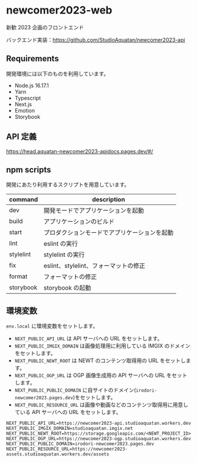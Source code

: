 # newcomer2023-web

新歓 2023 企画のフロントエンド

バックエンド実装：https://github.com/StudioAquatan/newcomer2023-api

## Requirements

開発環境には以下のものを利用しています。

- Node.js 16.17.1
- Yarn
- Typescript
- Next.js
- Emotion
- Storybook

## API 定義

https://head.aquatan-newcomer2023-apidocs.pages.dev/#/

## npm scripts

開発にあたり利用するスクリプトを用意しています。

| command   | description                                  |
| --------- | -------------------------------------------- |
| dev       | 開発モードでアプリケーションを起動           |
| build     | アプリケーションのビルド                     |
| start     | プロダクションモードでアプリケーションを起動 |
| lint      | eslint の実行                                |
| stylelint | stylelint の実行                             |
| fix       | eslint、stylelint、フォーマットの修正        |
| format    | フォーマットの修正                           |
| storybook | storybook の起動                             |

## 環境変数

`env.local` に環境変数をセットします。

- `NEXT_PUBLIC_API_URL` は API サーバへの URL をセットします。
- `NEXT_PUBLIC_IMGIX_DOMAIN` は画像処理用に利用している IMGIX のドメインをセットします。
- `NEXT_PUBLIC_NEWT_ROOT` は NEWT のコンテンツ取得用の URL をセットします。
- `NEXT_PUBLIC_OGP_URL` は OGP 画像生成用の API サーバへの URL をセットします。
- `NEXT_PUBLIC_PUBLIC_DOMAIN` に自サイトのドメイン(`irodori-newcomer2023.pages.dev`)をセットします。
- `NEXT_PUBLIC_RESOURCE_URL` は画像や動画などのコンテンツ取得用に用意している API サーバへの URL をセットします。

```env.local
NEXT_PUBLIC_API_URL=https://newcomer2023-api.studioaquatan.workers.dev
NEXT_PUBLIC_IMGIX_DOMAIN=studioaquatan.imgix.net
NEXT_PUBLIC_NEWT_ROOT=https://storage.googleapis.com/<NEWT_PROJECT_ID>
NEXT_PUBLIC_OGP_URL=https://newcomer2023-ogp.studioaquatan.workers.dev
NEXT_PUBLIC_PUBLIC_DOMAIN=irodori-newcomer2023.pages.dev
NEXT_PUBLIC_RESOURCE_URL=https://newcomer2023-assets.studioaquatan.workers.dev/assets
```

